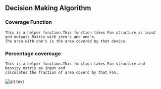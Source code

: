 ## Decision Making Algorithm
### Coverage Function
```
This is a helper function.This function takes Fan structure as input and outputs Matrix with zero's and one's. 
The area with one's is the area covered by that device. 
```

### Percentage covereage
```
This is a helper function.This function takes Fan structure and Density matrix as input and 
calculates the fraction of area coverd by that Fan.
``` 
![alt text](http://url/to/img.png)